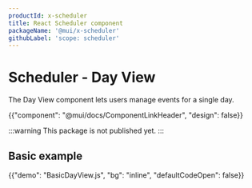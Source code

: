 ```yaml
---
productId: x-scheduler
title: React Scheduler component
packageName: '@mui/x-scheduler'
githubLabel: 'scope: scheduler'
---
```


# Scheduler - Day View

<p class="description">The Day View component lets users manage events for a single day.</p>

{{"component": "@mui/docs/ComponentLinkHeader", "design": false}}

:::warning
This package is not published yet.
:::

## Basic example

{{"demo": "BasicDayView.js", "bg": "inline", "defaultCodeOpen": false}}
